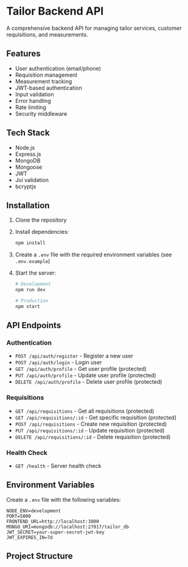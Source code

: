 # Tailor Backend API

A comprehensive backend API for managing tailor services, customer requisitions, and measurements.

## Features

- User authentication (email/phone)
- Requisition management
- Measurement tracking
- JWT-based authentication
- Input validation
- Error handling
- Rate limiting
- Security middleware

## Tech Stack

- Node.js
- Express.js
- MongoDB
- Mongoose
- JWT
- Joi validation
- bcryptjs

## Installation

1. Clone the repository
2. Install dependencies:
   ```bash
   npm install
   ```

3. Create a `.env` file with the required environment variables (see `.env.example`)

4. Start the server:
   ```bash
   # Development
   npm run dev
   
   # Production
   npm start
   ```

## API Endpoints

### Authentication
- `POST /api/auth/register` - Register a new user
- `POST /api/auth/login` - Login user
- `GET /api/auth/profile` - Get user profile (protected)
- `PUT /api/auth/profile` - Update user profile (protected)
- `DELETE /api/auth/profile` - Delete user profile (protected)

### Requisitions
- `GET /api/requisitions` - Get all requisitions (protected)
- `GET /api/requisitions/:id` - Get specific requisition (protected)
- `POST /api/requisitions` - Create new requisition (protected)
- `PUT /api/requisitions/:id` - Update requisition (protected)
- `DELETE /api/requisitions/:id` - Delete requisition (protected)

### Health Check
- `GET /health` - Server health check

## Environment Variables

Create a `.env` file with the following variables:

```env
NODE_ENV=development
PORT=5000
FRONTEND_URL=http://localhost:3000
MONGO_URI=mongodb://localhost:27017/tailor_db
JWT_SECRET=your-super-secret-jwt-key
JWT_EXPIRES_IN=7d
```

## Project Structure
